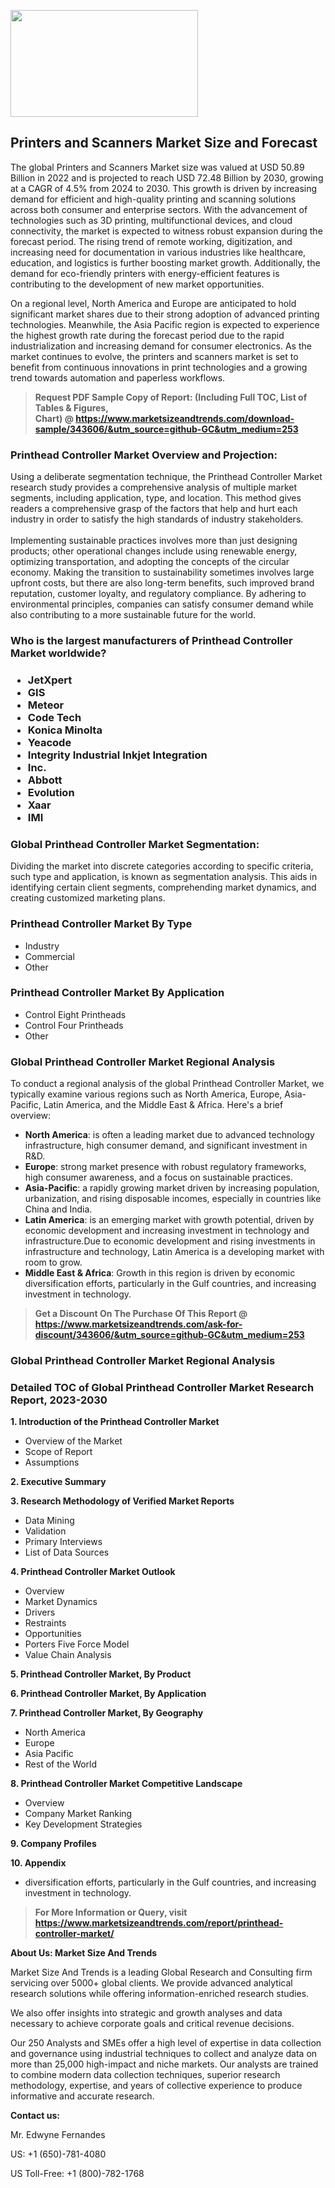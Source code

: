 <p><img class="alignnone size-medium wp-image-20088" src="https://ffe5etoiles.com/wp-content/uploads/2024/12/MST1-300x171.png" alt="" width="300" height="171" /></p><h2>Printers and Scanners Market Size and Forecast</h2><p>The global Printers and Scanners Market size was valued at USD 50.89 Billion in 2022 and is projected to reach USD 72.48 Billion by 2030, growing at a CAGR of 4.5% from 2024 to 2030. This growth is driven by increasing demand for efficient and high-quality printing and scanning solutions across both consumer and enterprise sectors. With the advancement of technologies such as 3D printing, multifunctional devices, and cloud connectivity, the market is expected to witness robust expansion during the forecast period. The rising trend of remote working, digitization, and increasing need for documentation in various industries like healthcare, education, and logistics is further boosting market growth. Additionally, the demand for eco-friendly printers with energy-efficient features is contributing to the development of new market opportunities.</p><p>On a regional level, North America and Europe are anticipated to hold significant market shares due to their strong adoption of advanced printing technologies. Meanwhile, the Asia Pacific region is expected to experience the highest growth rate during the forecast period due to the rapid industrialization and increasing demand for consumer electronics. As the market continues to evolve, the printers and scanners market is set to benefit from continuous innovations in print technologies and a growing trend towards automation and paperless workflows.</p></p><blockquote id="" class=""><strong>Request PDF Sample Copy of Report: (Including Full TOC, List of Tables &amp; Figures, Chart)&nbsp;@&nbsp;<strong><a href="https://www.marketsizeandtrends.com/download-sample/343606/&utm_source=github-GC&utm_medium=253" target="_blank">https://www.marketsizeandtrends.com/download-sample/343606/&utm_source=github-GC&utm_medium=253</a></strong></strong></blockquote><h3 id="" class="">Printhead Controller Market&nbsp;Overview and Projection:</h3><p id="" class="">Using a deliberate segmentation technique, the Printhead Controller Market research study provides a comprehensive analysis of multiple market segments, including application, type, and location. This method gives readers a comprehensive grasp of the factors that help and hurt each industry in order to satisfy the high standards of industry stakeholders. <br /> <br />Implementing sustainable practices involves more than just designing products; other operational changes include using renewable energy, optimizing transportation, and adopting the concepts of the circular economy. Making the transition to sustainability sometimes involves large upfront costs, but there are also long-term benefits, such improved brand reputation, customer loyalty, and regulatory compliance. By adhering to environmental principles, companies can satisfy consumer demand while also contributing to a more sustainable future for the world.</p><h3 id="" class="">Who is the largest manufacturers of&nbsp;Printhead Controller Market worldwide?</h3><h3 class=""><p><ul><li>JetXpert </li><li> GIS </li><li> Meteor </li><li> Code Tech </li><li> Konica Minolta </li><li> Yeacode </li><li> Integrity Industrial Inkjet Integration </li><li> Inc. </li><li> Abbott </li><li> Evolution </li><li> Xaar </li><li> IMI</li></ul></p></h3><h3 id="" class="">Global&nbsp;Printhead Controller Market Segmentation:</h3><p id="" class="">Dividing the market into discrete categories according to specific criteria, such type and application, is known as segmentation analysis. This aids in identifying certain client segments, comprehending market dynamics, and creating customized marketing plans.</p><h3 id="" class="">Printhead Controller Market&nbsp;By Type</h3><p><p><ul><li>Industry</li><li> Commercial</li><li> Other</p></li></ul></p></p><h3 id="" class="">Printhead Controller Market&nbsp;By Application</h3><p class=""><p><ul><li>Control Eight Printheads</li><li> Control Four Printheads</li><li> Other</li></ul></p></p><h3 id="" class="">Global Printhead Controller Market Regional Analysis</h3><p id="" class="">To conduct a regional analysis of the global Printhead Controller Market, we typically examine various regions such as North America, Europe, Asia-Pacific, Latin America, and the Middle East &amp; Africa. Here's a brief overview:</p><ul><li><strong>North America</strong>: is often a leading market due to advanced technology infrastructure, high consumer demand, and significant investment in R&amp;D.</li><li><strong>Europe</strong>: strong market presence with robust regulatory frameworks, high consumer awareness, and a focus on sustainable practices.</li><li><strong>Asia-Pacific</strong>: a rapidly growing market driven by increasing population, urbanization, and rising disposable incomes, especially in countries like China and India.</li><li><strong>Latin America</strong>: is an emerging market with growth potential, driven by economic development and increasing investment in technology and infrastructure.Due to economic development and rising investments in infrastructure and technology, Latin America is a developing market with room to grow.</li><li><strong>Middle East &amp; Africa</strong>: Growth in this region is driven by economic diversification efforts, particularly in the Gulf countries, and increasing investment in technology.</li></ul><blockquote id="" class=""><strong>Get a Discount On The Purchase Of This Report @ <strong><a href="https://www.marketsizeandtrends.com/ask-for-discount/343606/&utm_source=github-GC&utm_medium=253" target="_blank">https://www.marketsizeandtrends.com/ask-for-discount/343606/&utm_source=github-GC&utm_medium=253</a></strong></strong></blockquote><h3 id="" class="">Global Printhead Controller Market Regional Analysis</h3><h3 id="" class="">Detailed TOC of Global Printhead Controller Market Research Report, 2023-2030</h3><p id="" class=""><strong>1. Introduction of the Printhead Controller Market</strong></p><ul><li>Overview of the Market</li><li>Scope of Report</li><li>Assumptions</li></ul><p id="" class=""><strong>2. Executive Summary</strong></p><p id="" class=""><strong>3. Research Methodology of Verified Market Reports</strong></p><ul><li>Data Mining</li><li>Validation</li><li>Primary Interviews</li><li>List of Data Sources</li></ul><p id="" class=""><strong>4. Printhead Controller Market Outlook</strong></p><ul><li>Overview</li><li>Market Dynamics</li><li>Drivers</li><li>Restraints</li><li>Opportunities</li><li>Porters Five Force Model</li><li>Value Chain Analysis</li></ul><p id="" class=""><strong>5. Printhead Controller Market, By Product</strong></p><p id="" class=""><strong>6. Printhead Controller Market, By Application</strong></p><p id="" class=""><strong>7. Printhead Controller Market, By Geography</strong></p><ul><li>North America</li><li>Europe</li><li>Asia Pacific</li><li>Rest of the World</li></ul><p id="" class=""><strong>8. Printhead Controller Market Competitive Landscape</strong></p><ul><li>Overview</li><li>Company Market Ranking</li><li>Key Development Strategies</li></ul><p id="" class=""><strong>9. Company Profiles</strong></p><p id="" class=""><strong>10. Appendix</strong></p><ul><li>diversification efforts, particularly in the Gulf countries, and increasing investment in technology.</li></ul><blockquote id="" class=""><strong>For More Information or Query, visit <strong><strong><a href="https://www.marketsizeandtrends.com/report/printhead-controller-market/" target="_blank">https://www.marketsizeandtrends.com/report/printhead-controller-market/</a></strong></strong></strong></blockquote><p id="" class=""><strong>About Us: Market Size And Trends</strong></p><p id="" class="">Market Size And Trends is a leading Global Research and Consulting firm servicing over 5000+ global clients. We provide advanced analytical research solutions while offering information-enriched research studies.</p><p id="" class="">We also offer insights into strategic and growth analyses and data necessary to achieve corporate goals and critical revenue decisions.</p><p id="" class="">Our 250 Analysts and SMEs offer a high level of expertise in data collection and governance using industrial techniques to collect and analyze data on more than 25,000 high-impact and niche markets. Our analysts are trained to combine modern data collection techniques, superior research methodology, expertise, and years of collective experience to produce informative and accurate research.</p><p id="" class=""><strong>Contact us:</strong></p><p id="" class="">Mr. Edwyne Fernandes</p><p id="" class="">US: +1 (650)-781-4080</p><p id="" class="">US Toll-Free: +1 (800)-782-1768</p>
